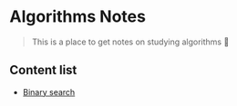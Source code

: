 # Algorithms Notes

> This is a place to get notes on studying algorithms 💜

## Content list

- [Binary search](./src/binary-search/binary-search.md)

